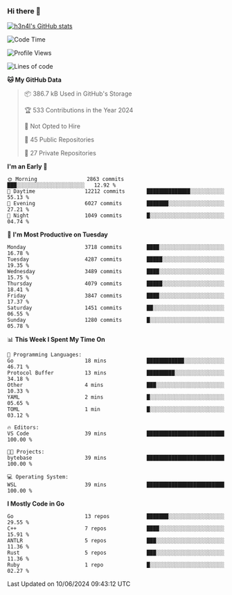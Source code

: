 ### Hi there 👋

[![h3n4l's GitHub stats](https://github-readme-stats.vercel.app/api?username=h3n4l&count_private=true&show_icons=true&theme=radical)](https://github.com/h3n4l/github-readme-stats)

<!--START_SECTION:waka-->
![Code Time](http://img.shields.io/badge/Code%20Time-1%2C872%20hrs%2041%20mins-blue)

![Profile Views](http://img.shields.io/badge/Profile%20Views-0-blue)

![Lines of code](https://img.shields.io/badge/From%20Hello%20World%20I%27ve%20Written-9.1%20million%20lines%20of%20code-blue)

**🐱 My GitHub Data** 

> 📦 386.7 kB Used in GitHub's Storage 
 > 
> 🏆 533 Contributions in the Year 2024
 > 
> 🚫 Not Opted to Hire
 > 
> 📜 45 Public Repositories 
 > 
> 🔑 27 Private Repositories 
 > 
**I'm an Early 🐤** 

```text
🌞 Morning                2863 commits        ███░░░░░░░░░░░░░░░░░░░░░░   12.92 % 
🌆 Daytime                12212 commits       ██████████████░░░░░░░░░░░   55.13 % 
🌃 Evening                6027 commits        ███████░░░░░░░░░░░░░░░░░░   27.21 % 
🌙 Night                  1049 commits        █░░░░░░░░░░░░░░░░░░░░░░░░   04.74 % 
```
📅 **I'm Most Productive on Tuesday** 

```text
Monday                   3718 commits        ████░░░░░░░░░░░░░░░░░░░░░   16.78 % 
Tuesday                  4287 commits        █████░░░░░░░░░░░░░░░░░░░░   19.35 % 
Wednesday                3489 commits        ████░░░░░░░░░░░░░░░░░░░░░   15.75 % 
Thursday                 4079 commits        █████░░░░░░░░░░░░░░░░░░░░   18.41 % 
Friday                   3847 commits        ████░░░░░░░░░░░░░░░░░░░░░   17.37 % 
Saturday                 1451 commits        ██░░░░░░░░░░░░░░░░░░░░░░░   06.55 % 
Sunday                   1280 commits        █░░░░░░░░░░░░░░░░░░░░░░░░   05.78 % 
```


📊 **This Week I Spent My Time On** 

```text
💬 Programming Languages: 
Go                       18 mins             ████████████░░░░░░░░░░░░░   46.71 % 
Protocol Buffer          13 mins             █████████░░░░░░░░░░░░░░░░   34.18 % 
Other                    4 mins              ███░░░░░░░░░░░░░░░░░░░░░░   10.33 % 
YAML                     2 mins              █░░░░░░░░░░░░░░░░░░░░░░░░   05.65 % 
TOML                     1 min               █░░░░░░░░░░░░░░░░░░░░░░░░   03.12 % 

🔥 Editors: 
VS Code                  39 mins             █████████████████████████   100.00 % 

🐱‍💻 Projects: 
bytebase                 39 mins             █████████████████████████   100.00 % 

💻 Operating System: 
WSL                      39 mins             █████████████████████████   100.00 % 
```

**I Mostly Code in Go** 

```text
Go                       13 repos            ███████░░░░░░░░░░░░░░░░░░   29.55 % 
C++                      7 repos             ████░░░░░░░░░░░░░░░░░░░░░   15.91 % 
ANTLR                    5 repos             ███░░░░░░░░░░░░░░░░░░░░░░   11.36 % 
Rust                     5 repos             ███░░░░░░░░░░░░░░░░░░░░░░   11.36 % 
Ruby                     1 repo              █░░░░░░░░░░░░░░░░░░░░░░░░   02.27 % 
```




 Last Updated on 10/06/2024 09:43:12 UTC
<!--END_SECTION:waka-->

